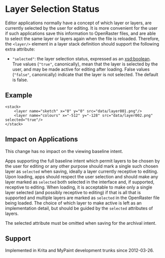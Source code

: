 # Layer Selection Status

Editor applications normally have a concept of which layer or layers, are
currently selected by the user for editing. It is more convenient for the user
if such applications save this information to OpenRaster files, and are able to
select the same layer or layers again when the file is reloaded. Therefore, the
`<layer/>` element in a layer stack definition should support the following
extra attribute:

* `"selected"`: the layer selection status, expressed as an
[xsd:boolean](http://www.w3.org/TR/xmlschema-2/#boolean). True values (`"true"`,
canonically), mean that the layer is selected by the user, and may be made
active for editing after loading. False values (`"false"`, canonically) indicate
that the layer is not selected. The default is false.

## Example

	<stack>
		<layer name="sketch" x="0" y="0" src="data/layer001.png"/>
		<layer name="colours" x="-512" y="-128" src="data/layer002.png" selected="true"/>
	</stack>

## Impact on Applications

This change has no impact on the viewing baseline intent.

Apps supporting the full baseline intent which permit layers to be chosen by the
user for editing or any other purpose should mark a single such chosen layer as
`selected` when saving, ideally a layer currently receptive to editing. Upon
loading, apps should respect the user selection and should make any layer marked
as `selected` both selected in the interface and, if supported, receptive to
editing. When loading, it is acceptable to make only a single layer selected
(and possibly receptive to editing) if that is all that is supported and
multiple layers are marked as `selected` in the OpenRaster file being loaded.
The choice of which layer to make active is left as an implementation detail,
but should be guided by the `selected` attributes of layers.

The selected attribute must be omitted when saving for the archival intent.

## Support

Implemented in Krita and MyPaint development trunks since 2012-03-26.
